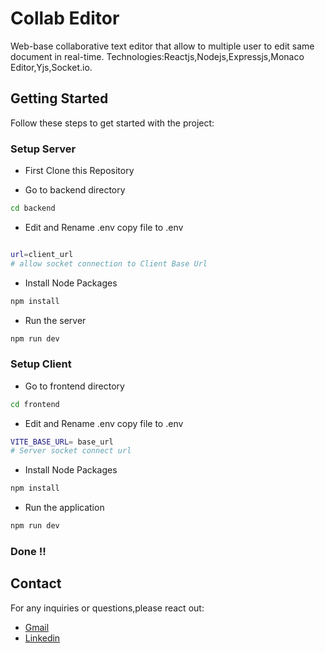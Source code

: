 # Collab Editor


Web-base collaborative text editor that allow to multiple user to edit same document in real-time.
Technologies:Reactjs,Nodejs,Expressjs,Monaco Editor,Yjs,Socket.io.


## Getting Started

Follow these steps to get started with the project:

### Setup Server

- First Clone this Repository

- Go to backend directory
```bash
cd backend
```

- Edit and Rename .env copy file to .env 
```bash

url=client_url
# allow socket connection to Client Base Url

```

- Install Node Packages
```bash
npm install 
```

- Run the server
```bash
npm run dev
```


### Setup Client

- Go to frontend directory
```bash
cd frontend
```
- Edit and Rename .env copy file to .env 
```bash
VITE_BASE_URL= base_url   
# Server socket connect url
```


- Install Node Packages
```bash
npm install 
```

- Run the application
```bash
npm run dev
```


### Done !!

## Contact 

For any inquiries or questions,please react out: 
- [Gmail](mailto:lunasuthar5221@gmail.com)
- [Linkedin](https://www.linkedin.com/in/lunaramsuthar/)